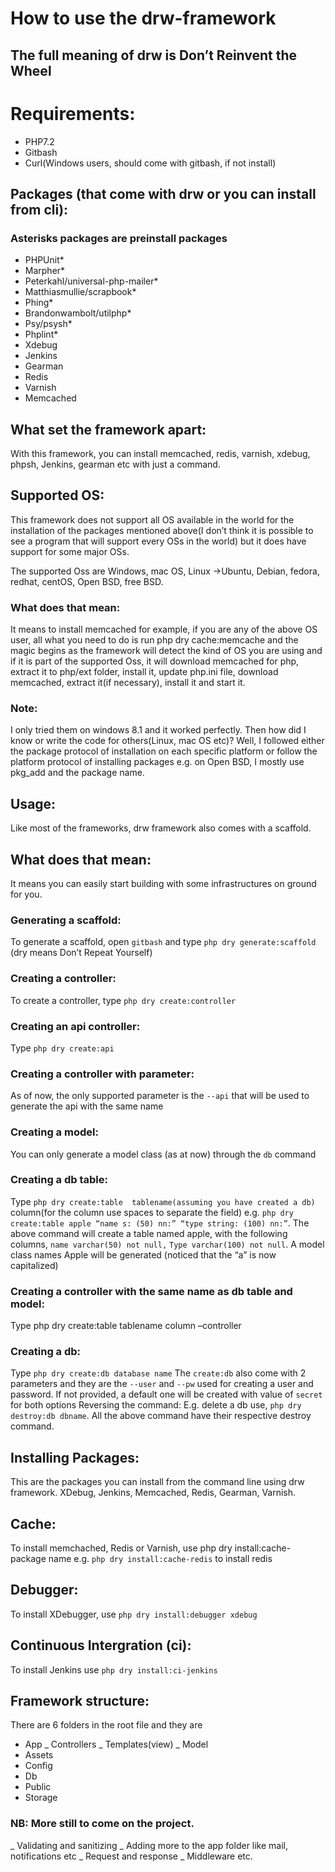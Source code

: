 # How to use the drw-framework
## The full meaning of drw is Don’t Reinvent the Wheel
# Requirements:
*	PHP7.2
*	Gitbash
*	Curl(Windows users, should come with gitbash, if not install)

## Packages (that come with drw or you can install from cli):
### Asterisks packages are preinstall packages 
*	PHPUnit*
*	Marpher*
*	Peterkahl/universal-php-mailer*
*	Matthiasmullie/scrapbook*
*	Phing*
*	Brandonwambolt/utilphp*
*	Psy/psysh*
*	Phplint*
*	Xdebug
*	Jenkins
*	Gearman
*	Redis
*	Varnish
*	Memcached

## What set the framework apart:
With this framework, you can install memcached, redis, varnish, xdebug, phpsh, Jenkins, gearman etc with just a command.
## Supported OS:
This framework does not support all OS available in the world for the installation of the packages mentioned above(I don’t think it is possible to see a program that will support every OSs in the world) but it does have support for some major OSs.

The supported Oss are Windows, mac OS, Linux ->Ubuntu, Debian, fedora, redhat, centOS, Open BSD, free BSD.
### What does that mean:
It means  to install memcached  for example, if you are any of the above OS user, all what you need to do is run php dry cache:memcache and the magic begins as the framework will detect the kind of OS you are using and if it is part of the supported Oss, it will download memcached for php, extract it to php/ext folder, install it, update php.ini file,  download memcached, extract it(if necessary), install it and start it.
### Note:
I only tried them on windows 8.1 and it worked perfectly. Then how did I know or write the code for others(Linux, mac OS etc)? Well, I followed either the package protocol of installation on each specific platform or follow the platform protocol of installing packages e.g. on Open BSD, I mostly use pkg_add and the package name. 
## Usage:
Like most of the frameworks, drw framework also comes with a scaffold. 
## What does that mean:
It means you can easily start building with some infrastructures on ground for you.
### Generating a scaffold:
To generate a scaffold, open `gitbash` and type `php dry generate:scaffold `(dry means Don’t Repeat Yourself)
### Creating a controller:
To create a controller, type `php dry create:controller`
### Creating an api controller:
Type `php dry create:api`
### Creating a controller with parameter:
As of now, the only supported parameter is the `--api` that will be used to generate the api with the same name
### Creating a model:
You can only generate a model class (as at now) through the `db` command
### Creating a db table:
Type `php dry create:table  tablename(assuming you have created a db)` column(for the column use spaces to separate the field)
e.g. `php dry create:table apple “name s: (50) nn:” “type string: (100) nn:”`.
The above command will create a table named apple, with the following columns, `name varchar(50) not null,`
`Type varchar(100) not null`.
A model class names Apple will be generated (noticed that the “a” is now capitalized)
### Creating a controller with the same name as db table and model:
Type php dry create:table tablename  column –controller
### Creating a db:
Type `php dry create:db database name`
The `create:db` also come with 2 parameters and they are the `--user` and `--pw` used for creating a user and password. If not provided, a default one will be created with value of `secret` for both options
Reversing the command:
E.g. delete a db use, `php dry destroy:db dbname`.
All the above command have their respective destroy command.

## Installing Packages:
This are the packages you can install from the command line using drw framework. XDebug, Jenkins, Memcached, Redis, Gearman, Varnish.

## Cache:
To install memchached, Redis or Varnish, use php dry install:cache-package name e.g. `php dry install:cache-redis` to install redis
## Debugger:
To install XDebugger, use `php dry install:debugger xdebug`
## Continuous Intergration (ci):
To install Jenkins use `php dry install:ci-jenkins`

## Framework structure:
There are 6 folders in the root file and they are
*	App
	_	Controllers
	_ 	Templates(view)
	_ 	Model
*	Assets
*	Config
*	Db
*	Public
*	Storage

### NB: More still to come on the project.
_ 	Validating and sanitizing
_ 	Adding more to the app folder like mail, notifications etc
_ 	Request and response
_ 	Middleware etc.
